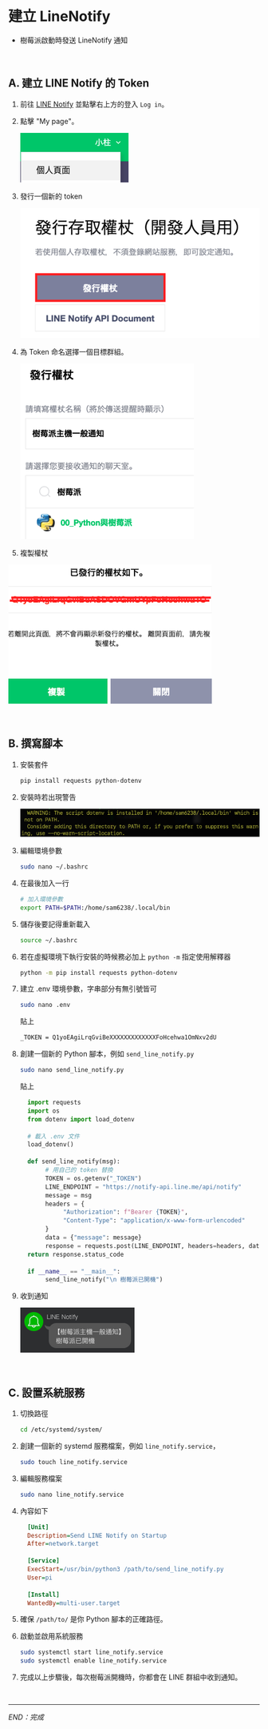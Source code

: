 # 建立 LineNotify

- 樹莓派啟動時發送 LineNotify 通知

</br>

## A. 建立 LINE Notify 的 Token

1. 前往 [LINE Notify](https://notify-bot.line.me/en/) 並點擊右上方的登入 `Log in`。

2. 點擊 "My page"。

     ![](images/img_21.png)

3. 發行一個新的 token

     ![](images/img_22.png)

4. 為 Token 命名選擇一個目標群組。

     ![](images/img_24.png)

5. 複製權杖

  
  ![](images/img_28.png)

</br>

## B. 撰寫腳本

1. 安裝套件
   ```bash
   pip install requests python-dotenv
   ```

2. 安裝時若出現警告
   
   ![](images/img_29.png)

3. 編輯環境參數

   ```bash
   sudo nano ~/.bashrc
   ```

4. 在最後加入一行

   ```bash
   # 加入環境參數
   export PATH=$PATH:/home/sam6238/.local/bin
   ```

5. 儲存後要記得重新載入

   ```bash
   source ~/.bashrc
   ```

6. 若在虛擬環境下執行安裝的時候務必加上 `python -m` 指定使用解釋器
   ```bash
   python -m pip install requests python-dotenv
   ```

7. 建立 .env 環境參數，字串部分有無引號皆可

   ```bash
   sudo nano .env
   ```
   貼上
   ```bash
   _TOKEN = Q1yoEAgiLrqGviBeXXXXXXXXXXXXXFoHcehwa1OmNxv2dU
   ```

8. 創建一個新的 Python 腳本，例如 `send_line_notify.py`

   ```bash
   sudo nano send_line_notify.py
   ```
   貼上
   ```python
     import requests
     import os
     from dotenv import load_dotenv

     # 載入 .env 文件
     load_dotenv()

     def send_line_notify(msg):
          # 用自己的 token 替換
          TOKEN = os.getenv("_TOKEN") 
          LINE_ENDPOINT = "https://notify-api.line.me/api/notify"
          message = msg
          headers = {
               "Authorization": f"Bearer {TOKEN}",
               "Content-Type": "application/x-www-form-urlencoded"
          }
          data = {"message": message}
          response = requests.post(LINE_ENDPOINT, headers=headers, data=data)
     return response.status_code

     if __name__ == "__main__":
          send_line_notify("\n 樹莓派已開機")   
   ```

9.  收到通知
     
     ![](images/img_27.png)

</br>

## C. 設置系統服務

1. 切換路徑

   ```bash
   cd /etc/systemd/system/
   ```
2. 創建一個新的 systemd 服務檔案，例如 `line_notify.service`，

   ```bash
   sudo touch line_notify.service
   ```

3. 編輯服務檔案

   ```bash
   sudo nano line_notify.service
   ```

4. 內容如下
   ```ini
     [Unit]
     Description=Send LINE Notify on Startup
     After=network.target

     [Service]
     ExecStart=/usr/bin/python3 /path/to/send_line_notify.py
     User=pi

     [Install]
     WantedBy=multi-user.target   
   ```


5. 確保 `/path/to/` 是你 Python 腳本的正確路徑。

6. 啟動並啟用系統服務

   ```bash
   sudo systemctl start line_notify.service
   sudo systemctl enable line_notify.service
   ```

7. 完成以上步驟後，每次樹莓派開機時，你都會在 LINE 群組中收到通知。

</br>

---

_END：完成_